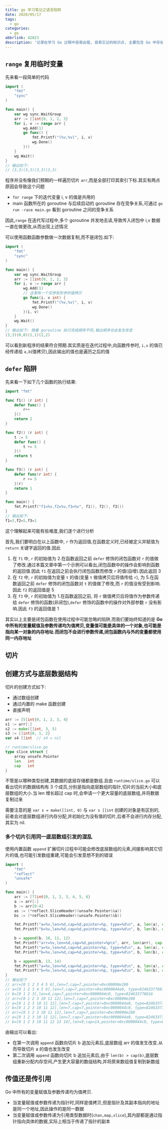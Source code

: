 ```yaml
---
title: go 学习笔记之语言陷阱
date: 2020/05/17
tags:
  - go
categories:
  - go
abbrlink: 42823
description: '记录在学习 Go 过程中容易出错, 容易忘记的知识点, 主要包含 Go 中存在的"陷阱",加深对 Go 语言相关知识的理解,避免犯错.'
---
```


## `range` 复用临时变量

先来看一段简单的代码

```go
import (
    "fmt"
    "sync"
)

func main() {
    var wg sync.WaitGroup
    arr := []int{0, 1, 2, 3}
    for i, v := range arr {
        wg.Add(1)
        go func() {
            fmt.Printf("(%v,%v)", i, v)
            wg.Done()
        }()
    }
    wg.Wait()
}
// 输出如下:
// (3,3)(3,3)(3,3)(3,3)
```

程序并没有像我们预期的一样遍历切片 `arr`,而是全部打印其索引下标.其实有两点原因会导致这个问题

- `for range` 下的迭代变量 i, v 的值是共用的
- main 函数所在的 goroutine 与后续启动的 goroutine 存在竞争关系,可通过 `go run -race main.go` 看到 goroutine 之间的竞争关系

因此,`range` 在迭代写过程中,多个 goroutine 并发地去读,导致传入闭包中 i,v 数据一直在做更改,从而出现上述情况

可以使用函数函数参数做一次数据复制,而不是闭包.如下:

```go
import (
    "fmt"
    "sync"
)

func main() {
    var wg sync.WaitGroup
    arr := []int{0, 1, 2, 3}
    for i, v := range arr {
        wg.Add(1)
        // 这里有一个实参到形参的值拷贝
        go func(i, v int) {
            fmt.Printf("(%v,%v)", i, v)
            wg.Done()
        }(i, v)
    }
    wg.Wait()
}
// 输出如下: 随着 goroutine 执行完成顺序不同,输出顺序也会发生改变
(3,3)(0,0)(1,1)(2,2)
```

可以看到新程序的结果符合预期.其实质是在迭代过程中,向函数传参时, `i,v` 的值已经传递给 `a,b`(值拷贝),因此输出的值也是遍历之后的值

## `defer` 陷阱

先来看一下如下几个函数的执行结果:

```go
import "fmt"

func f1() (r int) {
    defer func() {
        r++
    }()
    return 2
}

func f2() (r int) {
    t := 5
    defer func() {
        t += 5
    }()
    return t
}

func f3() (r int) {
    defer func(r int) {
        r += 5
    }(r)
    return 1
}

func main() {
    fmt.Printf("f1=%v,f2=%v,f3=%v", f1(), f2(), f3())
}
// 输出如下:
f1=3,f2=5,f3=1
```

这个理解起来可能有些难度,我们逐个进行分析

首先,我们要明白在以上函数中, `r` 作为返回值,在函数定义时,已经被定义并赋值为 `return` 关键字返回的值.因此

1. 在 `f1` 中, `r` 的初始值为 2.在函数返回之前 `defer` 修饰的闭包函数对 `r` 的值做了修改.通过本篇文章中第一个示例可以看出,闭包函数中的操作会影响到函数的返回值.因此 `f1` 在返回之前会执行闭包函数而修改 `r` 的值(自增).因此返回 3
2. 在 `f2` 中, `r` 的初始值为变量 `t` 的值(变量 `t` 做值拷贝后将值传给 `r`), 为 5.在函数返回之前 `defer` 修饰的闭包函数对 `t` 的值做了修改,而 `r` 的值没有受到影响.因此 `f2` 的返回值是 5
3. 在 `f3` 中, `r` 的初始值为 1.在函数返回之前, 将 `r` 做值拷贝后将值作为参数传递给 `defer` 修饰的函数(非闭包),`defer` 修饰的函数中的操作对外部参数 `r` 没有影响.因此 `f3` 的返回值是 1

其实以上主要是闭包函数在使用过程中可能忽略的陷阱,而我们要始终知道的是 **Go 中所有的变量赋值及参数传递均为值拷贝,变量值可能是具体的一个对象,也可能是指向某一对象的内存地址.而闭包不会进行参数传递,闭包函数内与外的变量都使用同一内存地址**

## 切片

## 创建方式与底层数据结构

切片的创建方式如下:

- 通过数组创建
- 通过内置的 make 函数创建
- 直接声明

```go
arr := [5]int{0, 1, 2, 3, 4}
s1 := arr[:]
s2 := make([]int, 3, 5)
s3 := []int{0, 1, 2}
var s4 []int  // s4 = nil
```

```go
// runtime/slice.go
type slice struct {
    array unsafe.Pointer
    len   int
    cap   int
}
```

不管是以哪种类型创建,其数据的底层存储都是数组.且由 `runtime/slice.go` 可以看出切片的数据结构有 3 个成员,分别是指向底层数组的指针,切片的当前大小和底层数组的大小.当 len 增长超过 cap 时,会申请一个更大容量的底层数组,并将数据复制过来

需要注意的是 `var s = make([]int, 0)` 与 `var s []int` 创建的对象是有区别的,前者会对底层数组进行内存分配,并初始化为没有值的切片,后者不会进行内存分配,其实为 nil.

### 多个切片引用同一底层数组引发的混乱

使用内置函数 `append` 扩展切片过程中可能会修改底层数组的元素,间接影响其它切片的值,也可能引发数组重建,可能会引发意想不到的错误

```go
import (
    "fmt"
    "reflect"
    "unsafe"
)

func main() {
    arr := [7]int{0, 1, 2, 3, 4, 5, 6}
    a := arr[:]
    b := arr[0:4]
    as := (*reflect.SliceHeader)(unsafe.Pointer(&a))
    bs := (*reflect.SliceHeader)(unsafe.Pointer(&b))

    fmt.Printf("a=%v,len=%d,cap=%d,pointer=%p, type=%d\n", a, len(a), cap(a), &a, as.Data)
    fmt.Printf("b=%v,len=%d,cap=%d,pointer=%p, type=%d\n", b, len(b), cap(b), &b, bs.Data)

    b = append(b, 10, 11, 12)
    fmt.Printf("arr=%v,len=%d,cap=%d,pointer=%p\n", arr, len(arr), cap(arr))
    fmt.Printf("a=%v,len=%d,cap=%d,pointer=%p, type=%d\n", a, len(a), cap(a), &a, as.Data)
    fmt.Printf("b=%v,len=%d,cap=%d,pointer=%p, type=%d\n", b, len(b), cap(b), &b, bs.Data)

    b = append(b, 13, 14)
    fmt.Printf("a=%v,len=%d,cap=%d,pointer=%p, type=%d\n", a, len(a), cap(a), &a, as.Data)
    fmt.Printf("b=%v,len=%d,cap=%d,pointer=%p, type=%d\n", b, len(b), cap(b), &b, bs.Data)
}
// 输出如下
// arr=[0 1 2 3 4 5 6],len=7,cap=7,pointer=0xc00000e280
// a=[0 1 2 3 4 5 6],len=7,cap=7,pointer=0xc0000044a0, type=824633778816
// b=[0 1 2 3],len=4,cap=7,pointer=0xc0000044c0, type=824633778816
// arr=[0 1 2 3 10 11 12],len=7,cap=7,pointer=0xc00000e280
// a=[0 1 2 3 10 11 12],len=7,cap=7,pointer=0xc0000044a0, type=824633778816
// b=[0 1 2 3 10 11 12],len=7,cap=7,pointer=0xc0000044c0, type=824633778816
// arr=[0 1 2 3 10 11 12],len=7,cap=7,pointer=0xc00000e280
// a=[0 1 2 3 10 11 12],len=7,cap=7,pointer=0xc0000044a0, type=824633778816
// b=[0 1 2 3 10 11 12 13 14],len=9,cap=14,pointer=0xc0000044c0, type=824633786816
```

由输出可以看出:

- 在第一次调用 `append` 函数向切片 b 追加元素后,底层数组 arr 的值发生改变.从而导致切片 a 的值也发生改变
- 第二次调用 `append` 函数向切片 b 追加元素后,由于 `len(b) > cap(b)`,底层数组重新分配内存空间,产生更大容量的数组结构,并将原来数组值复制到新数组

## 传值还是传引用

Go 中所有的变量赋值及参数传递均为值拷贝.

- 当变量赋值或参数传递为指针时,同样是值拷贝,但是指针及其副本指向的地址是同一个地址,因此操作的是同一数据
- 当变量赋值或参数传递为引用类型数据时(`chan,map,slice`),其内部都是通过指针指向具体的数据,实际上相当于传递了指针的副本
